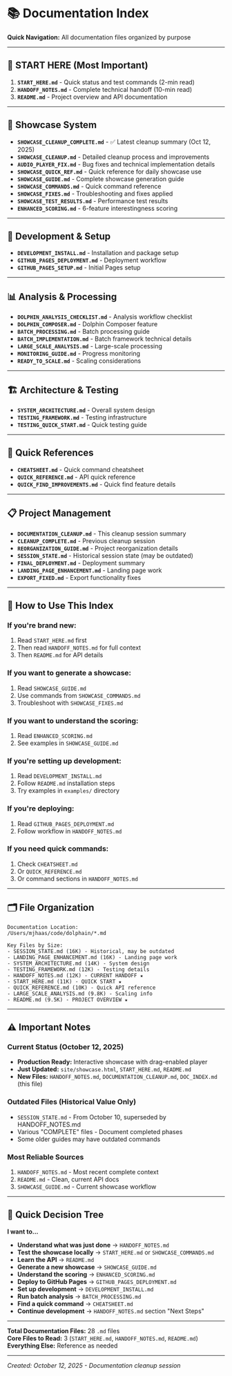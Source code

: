 # 📚 Documentation Index

**Quick Navigation:** All documentation files organized by purpose

---

## 🚀 START HERE (Most Important)

1. **`START_HERE.md`** - Quick status and test commands (2-min read)
2. **`HANDOFF_NOTES.md`** - Complete technical handoff (10-min read)
3. **`README.md`** - Project overview and API documentation

---

## 🎨 Showcase System

- **`SHOWCASE_CLEANUP_COMPLETE.md`** - ✅ Latest cleanup summary (Oct 12, 2025)
- **`SHOWCASE_CLEANUP.md`** - Detailed cleanup process and improvements
- **`AUDIO_PLAYER_FIX.md`** - Bug fixes and technical implementation details
- **`SHOWCASE_QUICK_REF.md`** - Quick reference for daily showcase use
- **`SHOWCASE_GUIDE.md`** - Complete showcase generation guide
- **`SHOWCASE_COMMANDS.md`** - Quick command reference
- **`SHOWCASE_FIXES.md`** - Troubleshooting and fixes applied
- **`SHOWCASE_TEST_RESULTS.md`** - Performance test results
- **`ENHANCED_SCORING.md`** - 6-feature interestingness scoring

---

## 🔧 Development & Setup

- **`DEVELOPMENT_INSTALL.md`** - Installation and package setup
- **`GITHUB_PAGES_DEPLOYMENT.md`** - Deployment workflow
- **`GITHUB_PAGES_SETUP.md`** - Initial Pages setup

---

## 📊 Analysis & Processing

- **`DOLPHIN_ANALYSIS_CHECKLIST.md`** - Analysis workflow checklist
- **`DOLPHIN_COMPOSER.md`** - Dolphin Composer feature
- **`BATCH_PROCESSING.md`** - Batch processing guide
- **`BATCH_IMPLEMENTATION.md`** - Batch framework technical details
- **`LARGE_SCALE_ANALYSIS.md`** - Large-scale processing
- **`MONITORING_GUIDE.md`** - Progress monitoring
- **`READY_TO_SCALE.md`** - Scaling considerations

---

## 🏗️ Architecture & Testing

- **`SYSTEM_ARCHITECTURE.md`** - Overall system design
- **`TESTING_FRAMEWORK.md`** - Testing infrastructure
- **`TESTING_QUICK_START.md`** - Quick testing guide

---

## 🎯 Quick References

- **`CHEATSHEET.md`** - Quick command cheatsheet
- **`QUICK_REFERENCE.md`** - API quick reference
- **`QUICK_FIND_IMPROVEMENTS.md`** - Quick find feature details

---

## 📋 Project Management

- **`DOCUMENTATION_CLEANUP.md`** - This cleanup session summary
- **`CLEANUP_COMPLETE.md`** - Previous cleanup session
- **`REORGANIZATION_GUIDE.md`** - Project reorganization details
- **`SESSION_STATE.md`** - Historical session state (may be outdated)
- **`FINAL_DEPLOYMENT.md`** - Deployment summary
- **`LANDING_PAGE_ENHANCEMENT.md`** - Landing page work
- **`EXPORT_FIXED.md`** - Export functionality fixes

---

## 📖 How to Use This Index

### If you're brand new:

1. Read `START_HERE.md` first
2. Then read `HANDOFF_NOTES.md` for full context
3. Then `README.md` for API details

### If you want to generate a showcase:

1. Read `SHOWCASE_GUIDE.md`
2. Use commands from `SHOWCASE_COMMANDS.md`
3. Troubleshoot with `SHOWCASE_FIXES.md`

### If you want to understand the scoring:

1. Read `ENHANCED_SCORING.md`
2. See examples in `SHOWCASE_GUIDE.md`

### If you're setting up development:

1. Read `DEVELOPMENT_INSTALL.md`
2. Follow `README.md` installation steps
3. Try examples in `examples/` directory

### If you're deploying:

1. Read `GITHUB_PAGES_DEPLOYMENT.md`
2. Follow workflow in `HANDOFF_NOTES.md`

### If you need quick commands:

1. Check `CHEATSHEET.md`
2. Or `QUICK_REFERENCE.md`
3. Or command sections in `HANDOFF_NOTES.md`

---

## 🗂️ File Organization

```
Documentation Location:
/Users/mjhaas/code/dolphain/*.md

Key Files by Size:
- SESSION_STATE.md (16K) - Historical, may be outdated
- LANDING_PAGE_ENHANCEMENT.md (16K) - Landing page work
- SYSTEM_ARCHITECTURE.md (14K) - System design
- TESTING_FRAMEWORK.md (12K) - Testing details
- HANDOFF_NOTES.md (12K) - CURRENT HANDOFF ★
- START_HERE.md (11K) - QUICK START ★
- QUICK_REFERENCE.md (10K) - Quick API reference
- LARGE_SCALE_ANALYSIS.md (9.8K) - Scaling info
- README.md (9.5K) - PROJECT OVERVIEW ★
```

---

## ⚠️ Important Notes

### Current Status (October 12, 2025)

- **Production Ready:** Interactive showcase with drag-enabled player
- **Just Updated:** `site/showcase.html`, `START_HERE.md`, `README.md`
- **New Files:** `HANDOFF_NOTES.md`, `DOCUMENTATION_CLEANUP.md`, `DOC_INDEX.md` (this file)

### Outdated Files (Historical Value Only)

- `SESSION_STATE.md` - From October 10, superseded by HANDOFF_NOTES.md
- Various "COMPLETE" files - Document completed phases
- Some older guides may have outdated commands

### Most Reliable Sources

1. `HANDOFF_NOTES.md` - Most recent complete context
2. `README.md` - Clean, current API docs
3. `SHOWCASE_GUIDE.md` - Current showcase workflow

---

## 🎯 Quick Decision Tree

**I want to...**

- **Understand what was just done** → `HANDOFF_NOTES.md`
- **Test the showcase locally** → `START_HERE.md` or `SHOWCASE_COMMANDS.md`
- **Learn the API** → `README.md`
- **Generate a new showcase** → `SHOWCASE_GUIDE.md`
- **Understand the scoring** → `ENHANCED_SCORING.md`
- **Deploy to GitHub Pages** → `GITHUB_PAGES_DEPLOYMENT.md`
- **Set up development** → `DEVELOPMENT_INSTALL.md`
- **Run batch analysis** → `BATCH_PROCESSING.md`
- **Find a quick command** → `CHEATSHEET.md`
- **Continue development** → `HANDOFF_NOTES.md` section "Next Steps"

---

**Total Documentation Files:** 28 `.md` files  
**Core Files to Read:** 3 (`START_HERE.md`, `HANDOFF_NOTES.md`, `README.md`)  
**Everything Else:** Reference as needed

---

_Created: October 12, 2025 - Documentation cleanup session_
